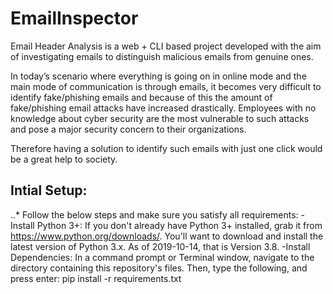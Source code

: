 ﻿# EmailInspector
Email Header Analysis is a web + CLI based project developed with the aim of investigating emails to distinguish malicious emails from genuine ones.

In today’s scenario where everything is going on in online mode and the main mode of communication is through emails, it becomes very difficult to identify fake/phishing emails and because of this the amount of fake/phishing email attacks have increased drastically. Employees with no knowledge about cyber security are the most vulnerable to such attacks and pose a major security concern to their organizations. 

Therefore having a solution to identify such emails with just one click would be a great help to society.  

## Intial Setup:

..* Follow the below steps and make sure you satisfy all requirements:
-Install Python 3+: If you don't already have Python 3+ installed, grab it from https://www.python.org/downloads/. You'll want to download and install the latest version of Python 3.x. As of 2019-10-14, that is Version 3.8.
-Install Dependencies: In a command prompt or Terminal window, navigate to the directory containing this repository's files. Then, type the following, and press enter:
pip install -r requirements.txt


